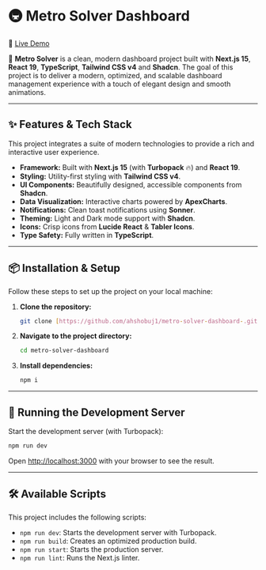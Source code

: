 # 🚇 Metro Solver Dashboard

🚀 [Live Demo](https://ms-admin-dashboard-blond.vercel.app/dashboard)

🎯 **Metro Solver** is a clean, modern dashboard project built with **Next.js 15**, **React 19**, **TypeScript**, **Tailwind CSS v4** and **Shadcn**. The goal of this project is to deliver a modern, optimized, and scalable dashboard management experience with a touch of elegant design and smooth animations.

---

## ✨ Features & Tech Stack

This project integrates a suite of modern technologies to provide a rich and interactive user experience.

- **Framework:** Built with **Next.js 15** (with **Turbopack** 🔥) and **React 19**.
- **Styling:** Utility-first styling with **Tailwind CSS v4**.
- **UI Components:** Beautifully designed, accessible components from **Shadcn**.
- **Data Visualization:** Interactive charts powered by **ApexCharts**.
- **Notifications:** Clean toast notifications using **Sonner**.
- **Theming:** Light and Dark mode support with **Shadcn**.
- **Icons:** Crisp icons from **Lucide React** & **Tabler Icons**.
- **Type Safety:** Fully written in **TypeScript**.

---

## 📦 Installation & Setup

Follow these steps to set up the project on your local machine:

1.  **Clone the repository:**

    ```bash
    git clone [https://github.com/ahshobuj1/metro-solver-dashboard-.git](https://github.com/ahshobuj1/metro-solver-dashboard-.git)
    ```

2.  **Navigate to the project directory:**

    ```bash
    cd metro-solver-dashboard
    ```

3.  **Install dependencies:**
    ```bash
    npm i
    ```

---

## 🚀 Running the Development Server

Start the development server (with Turbopack):

```bash
npm run dev
```

Open [http://localhost:3000](http://localhost:3000) with your browser to see the result.

---

## 🛠️ Available Scripts

This project includes the following scripts:

- `npm run dev`: Starts the development server with Turbopack.
- `npm run build`: Creates an optimized production build.
- `npm run start`: Starts the production server.
- `npm run lint`: Runs the Next.js linter.
